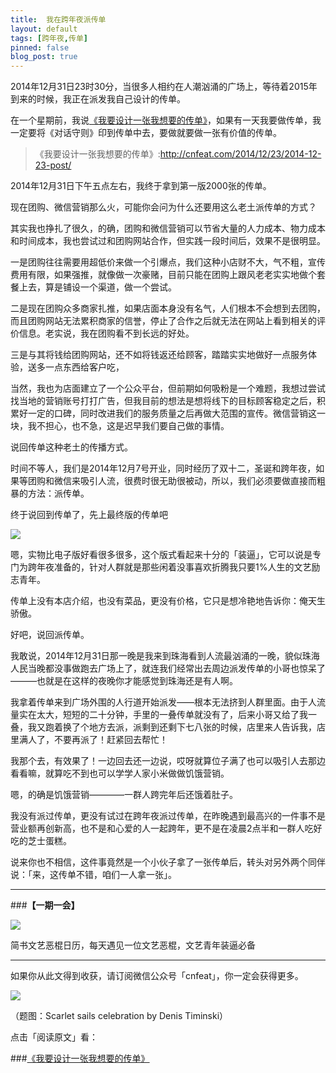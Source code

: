 ```yaml
---
title:  我在跨年夜派传单
layout: default
tags: [跨年夜,传单]
pinned: false
blog_post: true
---
```


2014年12月31日23时30分，当很多人相约在人潮汹涌的广场上，等待着2015年到来的时候，我正在派发我自己设计的传单。

在一个星期前，我说[《我要设计一张我想要的传单》](http://cnfeat.com/2014/12/23/2014-12-23-post/)，如果有一天我要做传单，我一定要将《对话守则》印到传单中去，要做就要做一张有价值的传单。

>《我要设计一张我想要的传单》:http://cnfeat.com/2014/12/23/2014-12-23-post/

2014年12月31日下午五点左右，我终于拿到第一版2000张的传单。

现在团购、微信营销那么火，可能你会问为什么还要用这么老土派传单的方式？

其实我也挣扎了很久，的确，团购和微信营销可以节省大量的人力成本、物力成本和时间成本，我也尝试过和团购网站合作，但实践一段时间后，效果不是很明显。

一是团购往往需要用超低价来做一个引爆点，我们这种小店财不大，气不粗，宣传费用有限，如果强推，就像做一次豪赌，目前只能在团购上跟风老老实实地做个套餐上去，算是铺设一个渠道，做一个尝试。

二是现在团购众多商家扎推，如果店面本身没有名气，人们根本不会想到去团购，而且团购网站无法累积商家的信誉，停止了合作之后就无法在网站上看到相关的评价信息。老实说，我在团购看不到长远的好处。

三是与其将钱给团购网站，还不如将钱返还给顾客，踏踏实实地做好一点服务体验，送多一点东西给客户吃，

当然，我也为店面建立了一个公众平台，但前期如何吸粉是一个难题，我想过尝试找当地的营销账号打打广告，但我目前的想法是想将线下的目标顾客稳定之后，积累好一定的口碑，同时改进我们的服务质量之后再做大范围的宣传。微信营销这一块，我不担心，也不急，这是迟早我们要自己做的事情。

说回传单这种老土的传播方式。

时间不等人，我们是2014年12月7号开业，同时经历了双十二，圣诞和跨年夜，如果等团购和微信来吸引人流，很费时很无助很被动，所以，我们必须要做直接而粗暴的方法：派传单。

终于说回到传单了，先上最终版的传单吧

![](http://cnfeat.qiniudn.com/image-2015-01-01-13-24.png)

嗯，实物比电子版好看很多很多，这个版式看起来十分的「装逼」，它可以说是专门为跨年夜准备的，针对人群就是那些闲着没事喜欢折腾我只要1%人生的文艺励志青年。

传单上没有本店介绍，也没有菜品，更没有价格，它只是想冷艳地告诉你：俺天生骄傲。

好吧，说回派传单。

我敢说，2014年12月31日那一晚是我来到珠海看到人流最汹涌的一晚，貌似珠海人民当晚都没事做跑去广场上了，就连我们经常出去周边派发传单的小哥也惊呆了———也就是在这样的夜晚你才能感觉到珠海还是有人啊。

我拿着传单来到广场外围的人行道开始派发——根本无法挤到人群里面。由于人流量实在太大，短短的二十分钟，手里的一叠传单就没有了，后来小哥又给了我一叠，我又跑着换了个地方去派，派剩到还剩下七八张的时候，店里来人告诉我，店里满人了，不要再派了！赶紧回去帮忙！

我那个去，有效果了！一边回去还一边说，哎呀就算位子满了也可以吸引人去那边看看嘛，就算吃不到也可以学学人家小米做做饥饿营销。

嗯，的确是饥饿营销————一群人跨完年后还饿着肚子。

我没有派过传单，更没有试过在跨年夜派过传单，在昨晚遇到最高兴的一件事不是营业额再创新高，也不是和心爱的人一起跨年，更不是在凌晨2点半和一群人吃好吃的芝士蛋糕。

说来你也不相信，这件事竟然是一个小伙子拿了一张传单后，转头对另外两个同伴说：「来，这传单不错，咱们一人拿一张」。


---

###**【一期一会】**

![](http://cnfeat.qiniudn.com/1425806744.jpg)

简书文艺恶棍日历，每天遇见一位文艺恶棍，文艺青年装逼必备


----

如果你从此文得到收获，请订阅微信公众号「cnfeat」，你一定会获得更多。

![](http://7d9mjz.com1.z0.glb.clouddn.com/2014-12-15.jpg)

（题图：Scarlet sails celebration by Denis Timinski）

点击「阅读原文」看：

###[《我要设计一张我想要的传单》](http://cnfeat.com/2014/12/23/2014-12-23-post/)



